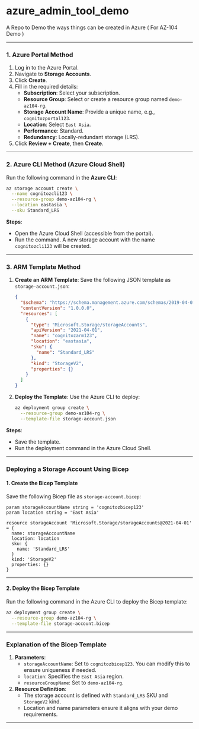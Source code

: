 # azure_admin_tool_demo
A Repo to Demo the ways things can be created in Azure ( For AZ-104 Demo ) 

---

### **1. Azure Portal Method**
1. Log in to the Azure Portal.
2. Navigate to **Storage Accounts**.
3. Click **Create**.
4. Fill in the required details:
   - **Subscription**: Select your subscription.
   - **Resource Group**: Select or create a resource group named `demo-az104-rg`.
   - **Storage Account Name**: Provide a unique name, e.g., `cognitozportal123`.
   - **Location**: Select `East Asia`.
   - **Performance**: Standard.
   - **Redundancy**: Locally-redundant storage (LRS).
5. Click **Review + Create**, then **Create**.

---

### **2. Azure CLI Method (Azure Cloud Shell)**
Run the following command in the **Azure CLI**:

```bash
az storage account create \
  --name cognitozcli123 \
  --resource-group demo-az104-rg \
  --location eastasia \
  --sku Standard_LRS
```

**Steps**:
- Open the Azure Cloud Shell (accessible from the portal).
- Run the command. A new storage account with the name `cognitozcli123` will be created.

---

### **3. ARM Template Method**
1. **Create an ARM Template**:
   Save the following JSON template as `storage-account.json`:

   ```json
   {
     "$schema": "https://schema.management.azure.com/schemas/2019-04-01/deploymentTemplate.json#",
     "contentVersion": "1.0.0.0",
     "resources": [
       {
         "type": "Microsoft.Storage/storageAccounts",
         "apiVersion": "2021-04-01",
         "name": "cognitozarm123",
         "location": "eastasia",
         "sku": {
           "name": "Standard_LRS"
         },
         "kind": "StorageV2",
         "properties": {}
       }
     ]
   }
   ```

2. **Deploy the Template**:
   Use the Azure CLI to deploy:

   ```bash
   az deployment group create \
     --resource-group demo-az104-rg \
     --template-file storage-account.json
   ```

**Steps**:
- Save the template.
- Run the deployment command in the Azure Cloud Shell.

---

### **Deploying a Storage Account Using Bicep**

#### **1. Create the Bicep Template**
Save the following Bicep file as `storage-account.bicep`:

```bicep
param storageAccountName string = 'cognitozbicep123'
param location string = 'East Asia'

resource storageAccount 'Microsoft.Storage/storageAccounts@2021-04-01' = {
  name: storageAccountName
  location: location
  sku: {
    name: 'Standard_LRS'
  }
  kind: 'StorageV2'
  properties: {}
}
```

---

#### **2. Deploy the Bicep Template**

Run the following command in the Azure CLI to deploy the Bicep template:

```bash
az deployment group create \
  --resource-group demo-az104-rg \
  --template-file storage-account.bicep
```

---

### **Explanation of the Bicep Template**
1. **Parameters**:
   - `storageAccountName`: Set to `cognitozbicep123`. You can modify this to ensure uniqueness if needed.
   - `location`: Specifies the `East Asia` region.
   - `resourceGroupName`: Set to `demo-az104-rg`.
2. **Resource Definition**:
   - The storage account is defined with `Standard_LRS` SKU and `StorageV2` kind.
   - Location and name parameters ensure it aligns with your demo requirements.

---